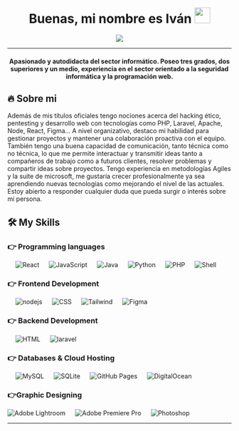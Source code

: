 
  
<h1 align="center">Buenas, mi nombre es Iván  <img src="https://media.giphy.com/media/hvRJCLFzcasrR4ia7z/giphy.gif" width="35"></h1>
<p align="center">
  <a href="https://github.com/DenverCoder1/readme-typing-svg"><img src="https://readme-typing-svg.herokuapp.com/?lines=Full+Stack+Web+Developer;Técnico+titulado+medio%20y%20superior;Administrador%20de%20Sistemas%20Informáticos%20y%20Redes;Desarrollador+de+aplicaciones+web;Técnico%20en%20sistemas%20microinformáticos%20y%20redes;Entusiasta%20de%20UI,%20UX+y+Graphic%20Design;¡Siempre%20aprendiendo%20cosas%20nuevas!&color=25B345&center=true&width=600&height=50"></a>
</p>
<hr/>
<h4 align="center">Apasionado y autodidacta del sector informático. Poseo tres grados, dos superiores y un medio, experiencia en el sector orientado a la seguridad informática y la programación web.</h4>

## 🔥 Sobre mi
Además de mis títulos oficiales tengo nociones acerca del hacking ético, pentesting y desarrollo web con tecnologías como PHP, Laravel, Apache, Node, React, Figma... A nivel organizativo, destaco mi habilidad para gestionar proyectos y mantener una colaboración proactiva con el equipo. También tengo una buena capacidad de comunicación, tanto técnica como no técnica, lo que me permite interactuar y transmitir ideas tanto a compañeros de trabajo como a futuros clientes, resolver problemas y compartir ideas sobre proyectos. Tengo experiencia en metodologías Agiles y la suite de microsoft, me gustaría crecer profesionalmente ya sea aprendiendo nuevas tecnologías como mejorando el nivel de las actuales. Estoy abierto a responder cualquier duda que pueda surgir o interés sobre mi persona.
<br>


## 🛠️ My Skills

### 👉 Programming languages

<p align="left"> 
  &emsp; 
    <img alt="React" src="https://img.shields.io/badge/React%20-%2300599C.svg?logo=React&logoColor=white">
  &emsp;
     <img alt="JavaScript" src="https://img.shields.io/badge/JavaScript%20-%23F7DF1E.svg?logo=javascript&logoColor=black">
  &emsp;
    <img alt="Java" src="https://img.shields.io/badge/Java-%23007396.svg?logo=java&logoColor=white&color=d6681a">
  &emsp;
    <img alt="Python" src="https://img.shields.io/badge/Python%20-%2314354C.svg?logo=python&logoColor=white">
  &emsp;
    <img alt="PHP" src="https://img.shields.io/badge/PHP-%23777BB4.svg?logo=php&logoColor=white"/>
      &emsp;
    <img alt="Shell" src="https://img.shields.io/badge/ShellScript-FFFFFF.svg?logo=linux&logoColor=black"/>
    
</p>

### 👉 Frontend Development
<p align="left"> 
  &emsp; 
   <img alt="nodejs" src="https://img.shields.io/badge/HTML5%20-%23E34F26.svg?logo=html5&logoColor=white">
  &emsp;
    <img alt="CSS" src="https://img.shields.io/badge/CSS%20-%231572B6.svg?logo=css3&logoColor=white">
   &emsp;
    <img alt="Tailwind" src="https://img.shields.io/badge/Tailwind-blue.svg?style=flat&logo=tailwindcss&logoColor=white"/>
       &emsp;
       <img alt="Figma" src="https://img.shields.io/badge/Figma-black.svg?style=flat&logo=figma&logoColor=white"/>
</p>

### 👉 Backend Development
<p align="left"> 
  &emsp; 
   <img alt="HTML" src="https://img.shields.io/badge/NodeJS-darkgreen.svg?logo=nodedotjs&logoColor=white">
  &emsp;
    <img alt="laravel" src="https://img.shields.io/badge/Laravel-red.svg?logo=laravel&logoColor=white">
</p>

### 👉 Databases & Cloud Hosting
<p align="left">
  &emsp;
  <img alt="MySQL" src="https://img.shields.io/badge/MySQL-%2300f.svg?style=flat&logo=mysql&logoColor=white">
  &emsp;
    <img alt="SQLite" src ="https://img.shields.io/badge/sqlite-%2307405e.svg?style=flat&logo=sqlite&logoColor=white"/>
  &emsp;
<img alt="GitHub Pages" src="https://img.shields.io/badge/GitHub%20Pages-%23327FC7.svg?style=flat&llogo=github&logoColor=white">
  &emsp;
<img alt="DigitalOcean" src="https://img.shields.io/badge/DigitalOcean%20-blue.svg?logo=DigitalOcean&logoColor=white">
 </p>
 
### 👉Graphic Designing
<p align="left">
    <img alt="Adobe Lightroom" src="https://img.shields.io/badge/Adobe Lightroom-%2300f.svg?style=flat&logo=adobelightroom&logoColor=white"/>
   &emsp; 
   <img alt="Adobe Premiere Pro" src="https://img.shields.io/badge/Adobe Premiere Pro-%2300f.svg?style=flat&logo=adobepremierepro&logoColor=white"/>
    &emsp;
  	<img alt="Photoshop" src="https://img.shields.io/badge/Photoshop-%2300C4CC.svg?style=flat&logo=adobephotoshop&logoColor=white"/>
 </p>
<hr>


